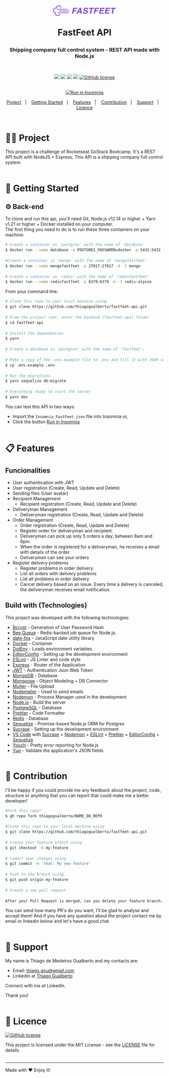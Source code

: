 <h1 align="center">
    <!-- Logo da Aplicação -->
    <img alt="Logo" src=".github/logo_fastfeet.png" width="200px"/>
    <p>FastFeet API</p>
</h1>

<h3 align="center">
    <!-- Descrição do projeto  -->
    Shipping company full control system - REST API made with Node.js
</h3>

</br>

<div align="center">

[![](https://img.shields.io/badge/made%20by-ThiagoGualberto-%237159C1)](https://www.linkedin.com/in/thiagogualberto84)
[![](https://img.shields.io/badge/node.js@lts-12.14.1-informational?logo=Node.JS)](https://github.com/nodejs/node/blob/master/doc/changelogs/CHANGELOG_V12.md#12.14.1)
![](https://img.shields.io/github/repo-size/thiagogualberto/fastfeet-api.svg)
[![](https://img.shields.io/github/last-commit/thiagogualberto/fastfeet-api.svg?color=red)](https://github.com/thiagogualberto/fastfeet-api/commits/master)
[![GitHub license](https://img.shields.io/github/license/mashape/apistatus.svg)](https://github.com/thiagogualberto/fastfeet-api/blob/master/LICENSE.md)
</br></br>

<p id="insomniaButton" align="center">
    <a href="https://insomnia.rest/run/?label=FastFeet%20API&uri=https%3A%2F%2Fraw.githubusercontent.com%2Fthiagogualberto%2Ffastfeet-api%2Fmaster%2FInsomnia_FastFeet.json" target="_blank"><img src="https://insomnia.rest/images/run.svg" alt="Run in Insomnia"></a>
</p>

<p align="center">
  <a href="#man_technologist-project">Project</a>&nbsp;&nbsp;&nbsp;|&nbsp;&nbsp;&nbsp;
  <a href="#rocket-getting-started">Getting Started</a>&nbsp;&nbsp;&nbsp;|&nbsp;&nbsp;&nbsp;
  <a href="#clipboard-features">Features</a>&nbsp;&nbsp;&nbsp;|&nbsp;&nbsp;&nbsp;
  <a href="#thinking-contribution">Contribution</a>&nbsp;&nbsp;&nbsp;|&nbsp;&nbsp;&nbsp;
  <a href="#pushpin-support">Support</a>&nbsp;&nbsp;&nbsp;|&nbsp;&nbsp;&nbsp;
  <a href="#memo-licence">Licence</a>
</p>
</div>
</br>

# :man_technologist: Project

This project is a challenge of Rocketseat GoStack Bootcamp. It's a REST API built with NodeJS + Express. This API is a shipping company full control system.
</br></br>

# :rocket: Getting Started

## :gear: Back-end

To clone and run this api, you'll need Git, Node.js v12.14 or higher + Yarn v1.21 or higher + Docker installed on your computer. </br>
The first thing you need to do is to run these three containers on your machine:</br>

```bash
# Create a container in 'postgres' with the name of 'database'
$ docker run --name database -e POSTGRES_PASSWORD=docker -p 5432:5432 -d postgres

#Create a container in 'mongo' with the name of 'mongofastfeet'
$ docker run --name mongofastfeet -p 27017:27017 -d -t mongo

# Create a container in 'redis' with the name of 'redisfastfeet'
$ docker run --name redisfastfeet -p 6379:6379 -d -t redis:alpine
```

From your command line:

```bash
# Clone this repo to your local machine using
$ git clone https://github.com/thiagogualberto/fastfeet-api.git

# From the project root, enter the backend (fastfeet-api) folder
$ cd fastfeet-api

# Install the dependencies
$ yarn

# Create a database in 'postgres' with the name of 'fastfeet';

# Make a copy of the .env.example file to .env and fill it with YOUR variables.
$ cp .env.example .env

# Run the migrations
$ yarn sequelize db:migrate

# Everything ready to start the server
$ yarn dev
```

You can test this API in two ways:</br>
* Import the `Insomnia_FastFeet.json` file into Insomnia or,
* Click the button [Run in Insomnia](#insomniaButton)
</br></br>

# :clipboard: Features

## Funcionalities
* User authentication with JWT
* User registration (Create, Read, Update and Delete)
* Sending files (User avatar)
* Recipient Management
  * Recipient registration (Create, Read, Update and Delete)
* Deliveryman Management
  * Deliveryman registration (Create, Read, Update and Delete)
* Order Management
  * Order registration (Create, Read, Update and Delete)
  * Register order for deliveryman and recipient.
  * Deliveryman can pick up only 5 orders a day, between 8am and 6pm.
  * When the order is registered for a deliveryman, he receives a email with details of the order.
  * Deliveryman can see your orders
* Register delivery problems
  * Register problems in order delivery.
  * List all orders with delivery problems
  * List all problems in order delivery
  * Cancel delivery based on an issue. Every time a delivery is canceled, the deliveryman receives email notification.

## Build with (Technologies)

This project was developed with the following technologies:
* [Bcrypt](https://www.npmjs.com/package/bcrypt) - Generation of User Password Hash
* [Bee Queue](https://github.com/bee-queue/bee-queue) - Redis-backed job queue for Node.js.
* [date-fns](https://date-fns.org/) - JavaScript date utility library
* [Docker](https://www.docker.com/docker-community) - Container
* [DotEnv](https://www.npmjs.com/package/dotenv) - Loads environment variables
* [EditorConfig](https://editorconfig.org/) - Setting up the development environment
* [ESLint](https://eslint.org/) - JS Linter and code style
* [Express](https://expressjs.com/pt-br/) - Router of the Application
* [JWT](https://jwt.io/) - Authentication Json Web Token
* [MongoDB](https://www.mongodb.com/) - Database
* [Mongoose](https://mongoosejs.com/) - Object Modeling + DB Connector
* [Multer](https://github.com/expressjs/multer) - File Upload
* [Nodemailer](https://nodemailer.com/about/) - Used to send emails
* [Nodemon](https://nodemon.io/) - Process Manager used in the development
* [Node.js](https://nodejs.org/en/) - Build the server
* [PostgreSQL](https://www.postgresql.org/) - Database
* [Prettier](https://prettier.io/) - Code Formatter
* [Redis](https://redis.io/) - Database
* [Sequelize](https://sequelize.org/) - Promise-based Node.js ORM for Postgres
* [Sucrase](https://github.com/alangpierce/sucrase) - Setting up the development environment
* [VS Code](https://code.visualstudio.com/) with [Sucrase](https://github.com/alangpierce/sucrase) + [Nodemon](https://nodemon.io/) + [ESLint](https://eslint.org/) + [Prettier](https://prettier.io/) + [EditorConfig](https://editorconfig.org/) + [Sequelize](https://sequelize.org/)
* [Youch](https://www.npmjs.com/package/youch) - Pretty error reporting for Node.js
* [Yup](https://www.npmjs.com/package/yup) - Validate the application's JSON fields.
</br></br>

# :thinking: Contribution

I'll be happy if you could provide me any feedback about the project, code, structure or anything that you can report that could make me a better developer!

```bash
#Fork this repo!
$ gh repo fork thiagogualberto/NOME_DO_REPO

#Clone this repo to your local machine using
$ git clone https://github.com/thiagogualberto/fastfeet-api.git

# Create your feature branch using
$ git checkout -b my-feature

# Commit your changes using
$ git commit -m 'feat: My new feature'

# Push to the branch using
$ git push origin my-feature

# Create a new pull request

After your Pull Request is merged, can you delete your feature branch.
```

You can send how many PR's do you want, I'll be glad to analyse and accept them! And if you have any question about the project contact me by email or linkedin below and let's have a good chat.
</br></br>

# :pushpin: Support
My name is Thiago de Medeiros Gualberto and my contacts are:

* Email: <thiago.gou@gmail.com>
* Linkedin at [Thiago Gualberto](https://www.linkedin.com/in/thiagogualberto84/)

Connect with me at LinkedIn.

Thank you!
</br></br>

# :memo: Licence

[![GitHub license](https://img.shields.io/github/license/mashape/apistatus.svg)](https://github.com/thiagogualberto/fastfeet-api/blob/master/LICENSE.md)

This project is licensed under the MIT License - see the [LICENSE](LICENSE) file for details
</br></br>

---
Made with ♥ Enjoy it!
